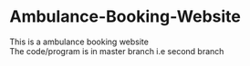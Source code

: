 # Ambulance-Booking-Website
This is a ambulance booking website
<br>
The code/program is in master branch i.e second branch
